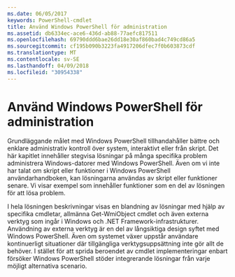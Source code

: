 ```yaml
---
ms.date: 06/05/2017
keywords: PowerShell-cmdlet
title: Använd Windows PowerShell för administration
ms.assetid: db6334ec-ace6-436d-ab88-77aefc817511
ms.openlocfilehash: 69790ddd6bae26dd18e30af860bad4c749cd86a5
ms.sourcegitcommit: cf195b090b3223fa4917206dfec7f0b603873cdf
ms.translationtype: MT
ms.contentlocale: sv-SE
ms.lasthandoff: 04/09/2018
ms.locfileid: "30954338"
---
```

# <a name="using-windows-powershell-for-administration"></a>Använd Windows PowerShell för administration
Grundläggande målet med Windows PowerShell tillhandahåller bättre och enklare administrativ kontroll över system, interaktivt eller från skript. Det här kapitlet innehåller stegvisa lösningar på många specifika problem administrera Windows-datorer med Windows PowerShell. Även om vi inte har talat om skript eller funktioner i Windows PowerShell användarhandboken, kan lösningarna användas av skript eller funktioner senare. Vi visar exempel som innehåller funktioner som en del av lösningen för att lösa problem.

I hela lösningen beskrivningar visas en blandning av lösningar med hjälp av specifika cmdletar, allmänna Get-WmiObject cmdlet och även externa verktyg som ingår i Windows och .NET Framework-infrastrukturer. Användning av externa verktyg är en del av långsiktiga design syftet med Windows PowerShell. Även om systemet växer uppstår användare kontinuerligt situationer där tillgängliga verktygsuppsättning inte gör allt de behöver. I stället för att sprida beroendet av cmdlet implementeringar enbart försöker Windows PowerShell stöder integrerande lösningar från varje möjligt alternativa scenario.